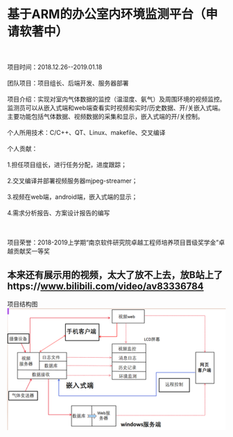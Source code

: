 # 基于ARM的办公室内环境监测平台（申请软著中）
<br><br>项目时间：2018.12.26--2019.01.18
<br><br>团队项目：项目组长、后端开发、服务器部署
<br><br>项目介绍：实现对室内气体数据的监控（温湿度、氨气）及周围环境的视频监控。监测员可以从嵌入式端和web端查看实时视频和实时/历史数据、开/关嵌入式端。主要功能包括气体数据、视频数据的采集和显示，嵌入式端的开/关控制。
<br><br>个人所用技术：C/C++、QT、Linux、makefile、交叉编译
<br><br>个人贡献：
<br><br>1.担任项目组长，进行任务分配，进度跟踪；
<br><br>2.交叉编译并部署视频服务器mjpeg-streamer；
<br><br>3.视频在web端，android端，嵌入式端的显示；
<br><br>4.需求分析报告、方案设计报告的编写

<br><br>项目荣誉：2018-2019上学期“南京软件研究院卓越工程师培养项目晋级奖学金”卓越贡献奖一等奖

## 本来还有展示用的视频，太大了放不上去，放B站上了https://www.bilibili.com/video/av83336784

项目结构图
![项目结构图](https://github.com/ledphz/wem/blob/master/wem.png)
